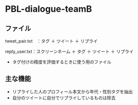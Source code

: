 # PBL-dialogue-teamB

## ファイル
tweet_pair.txt　：タグ ＋ ツイート ＋ リプライ

reply_user.txt：スクリーンネーム ＋ タグ ＋ ツイート ＋ リプライ
* タグ付けの精度を評価するときに使う用のファイル


## 主な機能
* リプライした人のプロフィール本文から年代・性別タグを抽出
* 自分のツイートに自分でリプライしているものは除去
